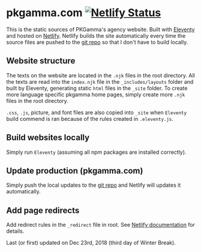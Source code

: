 # pkgamma.com [![Netlify Status](https://api.netlify.com/api/v1/badges/9e9a9690-eef4-432a-a771-1797b7d78cd4/deploy-status)](https://app.netlify.com/sites/pkgammadigital/deploys)

This is the static sources of PKGamma's agency website. Built with [Eleventy](https://www.11ty.io/) and hosted on [Netlify](https://www.netlify.com/). Netlify builds the site automatically every time the source files are pushed to the [git repo](https://github.com/pkgamma/pkgamma.com) so that I don't have to build locally.

## Website structure

The texts on the website are located in the `.njk` files in the root directory. All the texts are read into the `index.njk` file in the `_includes/layouts` folder and built by Eleventy, generating static `html` files in the `_site` folder. To create more language specific pkgamma home pages, simply create more `.njk` files in the root directory.

`.css`, `.js`, picture, and font files are also copied into `_site` when `Eleventy` build commend is ran because of the rules created in `.eleventy.js`.

## Build websites locally

Simply run `Eleventy` (assuming all npm packages are installed correctly).

## Update production (pkgamma.com)

Simply push the local updates to the [git repo](https://github.com/pkgamma/pkgamma.com) and Netlify will updates it automatically.

## Add page redirects

Add redirect rules in the `_redirect` file in root. See [Netlify documentation](https://www.netlify.com/docs/redirects/) for details.

Last (or first) updated on Dec 23rd, 2018 (third day of Winter Break).